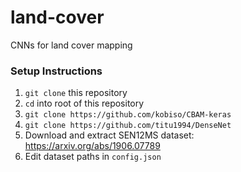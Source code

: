 # land-cover
CNNs for land cover mapping

### Setup Instructions
1. `git clone` this repository
2. `cd` into root of this repository
3. `git clone https://github.com/kobiso/CBAM-keras`
4. `git clone https://github.com/titu1994/DenseNet`
5. Download and extract SEN12MS dataset: https://arxiv.org/abs/1906.07789
6. Edit dataset paths in `config.json`
